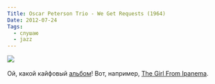 ```yaml
---
Title: Oscar Peterson Trio - We Get Requests (1964)
Date: 2012-07-24
Tags: 
  - слушаю
  - jazz
---
```


<div class="text"><img src="https://dl.dropbox.com/u/140528/site/we-get-requests.jpeg" /><br /><br />
Ой, какой кайфовый <a href="http://en.wikipedia.org/wiki/We_Get_Requests">альбом</a>! Вот, например, <a href="http://www.youtube.com/watch?v=OcETI4dsMyc">The Girl From Ipanema</a>.</div>